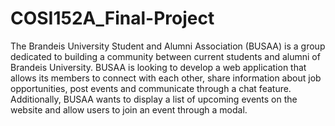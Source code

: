 # COSI152A_Final-Project
The Brandeis University Student and Alumni Association (BUSAA) is a group dedicated to building a community between current students and alumni of Brandeis University. BUSAA is looking to develop a web application that allows its members to connect with each other, share information about job opportunities, post events and communicate through a chat feature. Additionally, BUSAA wants to display a list of upcoming events on the website and allow users to join an event through a modal.
